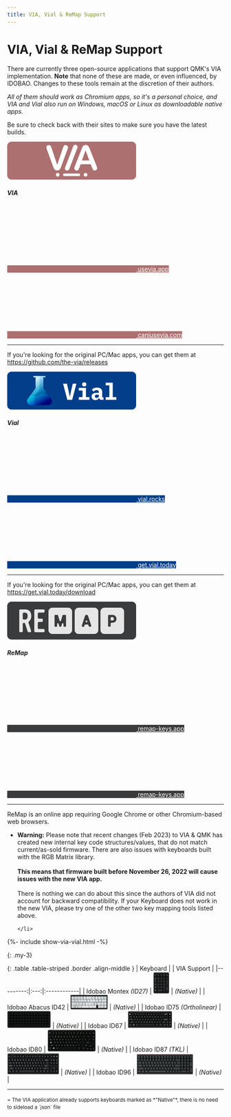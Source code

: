 ```yaml
---
title: VIA, Vial & ReMap Support
---
```


# VIA, Vial & ReMap Support

There are currently three open-source applications that support QMK's VIA implementation. <b>Note</b> that none of these are made, or even influenced, by IDOBAO.  Changes to these tools remain at the discretion of their authors. 

*All of them should work as Chromium apps, so it's a personal choice, and VIA and Vial also run on <i class="fab fa-windows"></i> Windows, <i class="fab fa-apple"></i> macOS or <i class="fab fa-linux"></i> Linux as downloadable native apps.*

Be sure to check back with their sites to make sure you have the latest builds.


<div class="row">
  <div class="col-md-4">
    <div class="card text-center mb-3 border rounded-3 shadow" style="border-color:#AD7070 !important">
      <img src="/assets/img/caniusevia.svg" width="300" height="88" class="card-img-top" style="background-color:#AD7070;color:white">
      <div class="card-body">
        <h5 class="card-title text-shadow">VIA</h5>
        <!-- <p class="card-text"></p> -->
        <span id="via_app_chrome" class="d-none"><a href="https://usevia.app/" class="btn shadow" style="background-color:#AD7070;color:white"><svg class="fa"><use xlink:href="#via-logo"/></svg> usevia.app</a></span>
        <span id="via_app_alt"><a href="https://www.caniusevia.com/" class="btn shadow" style="background-color:#AD7070;color:white"><svg class="fa"><use xlink:href="#via-logo"/></svg> caniusevia.com</a></span>
        <hr>
        <p>If you're looking for the original PC/Mac apps, you can get them at <a href="https://github.com/the-via/releases/releases">https://github.com/the-via/releases</a></p>
      </div>
    </div>
  </div>
  <div class="col-md-4">
    <div class="card text-center mb-3 border rounded-3 shadow" style="border-color:#023E8A !important">
      <img src="/assets/img/getvialtoday.svg" width="300" height="88" class="card-img-top" style="background-color:#023E8A;color:white">
      <div class="card-body">
        <h5 class="card-title text-shadow">Vial</h5>
        <!-- <p class="card-text"></p> -->
        <span id="vial_app_chrome" class="d-none"><a href="https://vial.rocks/" class="btn shadow" style="background-color:#023E8A;color:white"><svg class="fa"><use xlink:href="#vial-logo"/></svg> vial.rocks</a></span>
        <span id="vial_app_alt"><a href="https://get.vial.today/" class="btn shadow" style="background-color:#023E8A;color:white"><svg class="fa"><use xlink:href="#vial-logo"/></svg> get.vial.today</a></span>
        <hr>
        <p>If you're looking for the original PC/Mac apps, you can get them at <a href="https://get.vial.today/download/">https://get.vial.today/download</a></p>
      </div>
    </div>
  </div>
  <div class="col-md-4">
    <div class="card text-center mb-3 border rounded-3 shadow" style="border-color:#3A3B3C !important">
      <img src="/assets/img/remapkeys.svg" width="300" height="88" class="card-img-top" style="background-color:#3A3B3C;color:white">
      <div class="card-body">
        <h5 class="card-title text-shadow">ReMap</h5>
        <!-- <p class="card-text"></p> -->
        <span id="remap_app_chrome" class="d-none"><a href="https://remap-keys.app/" class="btn shadow" style="background-color:#3A3B3C;color:white"><svg class="fa"><use xlink:href="#remap-logo"/></svg> remap-keys.app</a></span>
        <span id="remap_app_alt"><a href="https://remap-keys.app/" class="btn shadow" style="background-color:#3A3B3C;color:white"><svg class="fa"><use xlink:href="#remap-logo"/></svg> remap-keys.app</a></span>
        <hr>
        <p>ReMap is an online app requiring Google Chrome or other Chromium-based web browsers.</p>
      </div>
    </div>
  </div>
</div>

<div class="border shadow shadow border-danger bg-danger bg-opacity-10 rounded-3 p-2 mb-4 text-opacity-75">
  <ul class="fa-ul mb-0 me-3 py-2">
  <li><span class="fa-li"><i class="fas fa-exclamation-triangle text-danger"></i></span>
    <b class="text-danger">Warning:</b> Please note that recent changes (Feb 2023) to VIA & QMK has created new internal key code structures/values, that do not match current/as-sold firmware. There are also issues with keyboards built with the RGB Matrix library.
    <br><br><b>This means that firmware built before November 26, 2022 will cause issues with the new VIA app.</b>
    <br><br>There is nothing we can do about this since the authors of VIA did not account for backward compatibility.  If your Keyboard does not work in the new VIA, please try one of the other two key mapping tools listed above.
    
    </li>
  </ul>
</div>

{%- include show-via-vial.html -%}

{: .my-3}
&nbsp;


{: .table .table-striped .border .align-middle }
| Keyboard |     | VIA Support |
|---------:|:---:|:------------|
| Idobao Montex *(ID27)* | <img src="../assets/img/idobao-id27.png" height="50" width="auto"> | *(Native)* [<i class="fas fa-info-circle"></i>](id27.html) |
| Idobao Abacus ID42 | <img src="../assets/img/idobao-id42.png" height="34" width="auto"> | *(Native)* [<i class="fas fa-info-circle"></i>](id42.html) |
| Idobao ID75 *(Ortholinear)* | <img src="../assets/img/idobao-id75.png" height="40" width="auto"> | *(Native)* [<i class="fas fa-info-circle"></i>](id75.html) |
| Idobao ID67 | <img src="../assets/img/idobao-id67.png" height="40" width="auto"> | *(Native)* [<i class="fas fa-info-circle"></i>](id67.html) |
| Idobao ID80 | <img src="../assets/img/idobao-id80.png" height="52" width="auto"> | *(Native)* [<i class="fas fa-info-circle"></i>](id80.html) |
| Idobao ID87 *(TKL)* | <img src="../assets/img/idobao-id87.png" height="50" width="auto"> | *(Native)* [<i class="fas fa-info-circle"></i>](id87.html) |
| Idobao ID96 | <img src="../assets/img/idobao-id96.png" height="48" width="auto"> | *(Native)* [<i class="fas fa-info-circle"></i>](id96.html) |

-----

<small class="text-muted">
<i class="fas fa-info-circle"></i> = The VIA application already supports keyboards marked as *"Native"*, there is no need to sideload a `json` file
</small>
